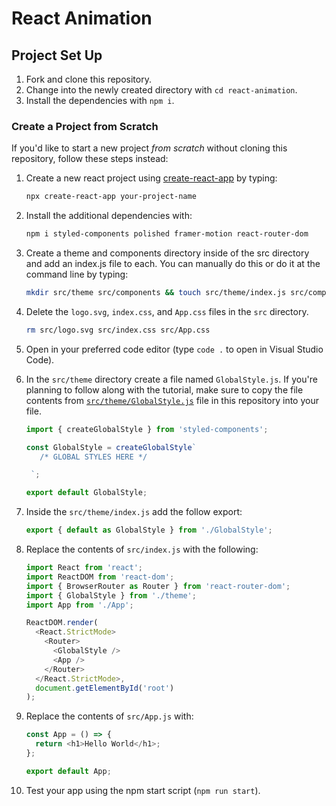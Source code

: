 # React Animation

## Project Set Up

1. Fork and clone this repository.
1. Change into the newly created directory with `cd react-animation`.
1. Install the dependencies with `npm i`.

### Create a Project from Scratch

If you'd like to start a new project _from scratch_ without cloning this repository, follow these steps instead:

1. Create a new react project using [create-react-app](https://create-react-app.dev/) by typing:
   ```sh
   npx create-react-app your-project-name
   ```
1. Install the additional dependencies with:
   ```sh
   npm i styled-components polished framer-motion react-router-dom
   ```
1. Create a theme and components directory inside of the src directory and add an index.js file to each. You can manually do this or do it at the command line by typing:
   ```sh
   mkdir src/theme src/components && touch src/theme/index.js src/components/index.js
   ```
1. Delete the `logo.svg`, `index.css`, and `App.css` files in the `src` directory.
   ```sh
   rm src/logo.svg src/index.css src/App.css
   ```
1. Open in your preferred code editor (type `code .` to open in Visual Studio Code).
1. In the `src/theme` directory create a file named `GlobalStyle.js`. If you're planning to follow along with the tutorial, make sure to copy the file contents from [`src/theme/GlobalStyle.js`](./src/theme/GlobalStyle.js) file in this repository into your file.

   ```js
   import { createGlobalStyle } from 'styled-components';

   const GlobalStyle = createGlobalStyle`
      /* GLOBAL STYLES HERE */
   
    `;

   export default GlobalStyle;
   ```

1. Inside the `src/theme/index.js` add the follow export:
   ```js
   export { default as GlobalStyle } from './GlobalStyle';
   ```
1. Replace the contents of `src/index.js` with the following:

   ```js
   import React from 'react';
   import ReactDOM from 'react-dom';
   import { BrowserRouter as Router } from 'react-router-dom';
   import { GlobalStyle } from './theme';
   import App from './App';

   ReactDOM.render(
     <React.StrictMode>
       <Router>
         <GlobalStyle />
         <App />
       </Router>
     </React.StrictMode>,
     document.getElementById('root')
   );
   ```

1. Replace the contents of `src/App.js` with:

   ```js
   const App = () => {
     return <h1>Hello World</h1>;
   };

   export default App;
   ```

1. Test your app using the npm start script (`npm run start`).

